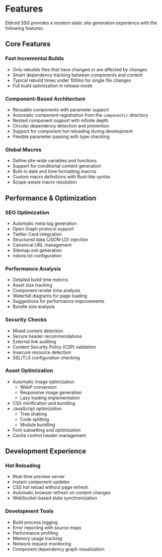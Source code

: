 # Features

Eldroid SSG provides a modern static site generation experience with the following features:

## Core Features

### Fast Incremental Builds
- Only rebuilds files that have changed or are affected by changes
- Smart dependency tracking between components and content
- Typical rebuild times under 100ms for single file changes
- Full build optimization in release mode

### Component-Based Architecture
- Reusable components with parameter support
- Automatic component registration from the `components/` directory
- Nested component support with infinite depth
- Circular dependency detection and prevention
- Support for component hot reloading during development
- Flexible parameter passing with type checking

### Global Macros
- Define site-wide variables and functions
- Support for conditional content generation
- Built-in date and time formatting macros
- Custom macro definitions with Rust-like syntax
- Scope-aware macro resolution

## Performance & Optimization

### SEO Optimization
- Automatic meta tag generation
- Open Graph protocol support
- Twitter Card integration
- Structured data (JSON-LD) injection
- Canonical URL management
- Sitemap.xml generation
- robots.txt configuration

### Performance Analysis
- Detailed build time metrics
- Asset size tracking
- Component render time analysis
- Waterfall diagrams for page loading
- Suggestions for performance improvements
- Bundle size analysis

### Security Checks
- Mixed content detection
- Secure header recommendations
- External link auditing
- Content Security Policy (CSP) validation
- Insecure resource detection
- SSL/TLS configuration checking

### Asset Optimization
- Automatic image optimization
  - WebP conversion
  - Responsive image generation
  - Lazy loading implementation
- CSS minification and bundling
- JavaScript optimization
  - Tree shaking
  - Code splitting
  - Module bundling
- Font subsetting and optimization
- Cache control header management

## Development Experience

### Hot Reloading
- Real-time preview server
- Instant component updates
- CSS hot reload without page refresh
- Automatic browser refresh on content changes
- WebSocket-based state synchronization

### Development Tools
- Build process logging
- Error reporting with source maps
- Performance profiling
- Memory usage tracking
- Network request monitoring
- Component dependency graph visualization
